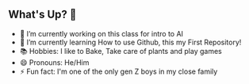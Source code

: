 ## What's Up? 👋

<!--
**Logan-Magana/Logan-Magana** is a ✨ _special_ ✨ repository because its `README.md` (this file) appears on your GitHub profile.

Here are some ideas to get you started:
-->

- 🔭 I’m currently working on this class for intro to AI
- 🌱 I’m currently learning How to use Github, this my First Repository!
- 📚 Hobbies: I like to Bake, Take care of plants and play games 
- 😄 Pronouns: He/Him
- ⚡ Fun fact: I'm one of the only gen Z boys in my close family

